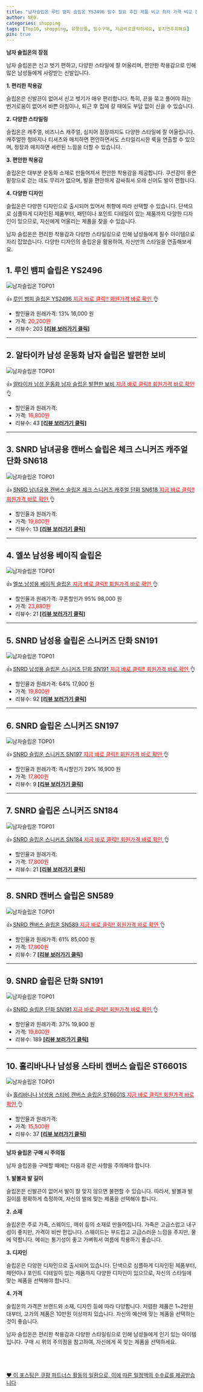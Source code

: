 ```yaml
---
title: "남자슬립온 루인 뱀피 슬립온 YS2496 필수 필요 추천 제품 비교 최저 가격 비교 장점 구매 후기 구매평"
author: NEO.
categories: shopping
tags: [Top10, shopping, 유행상품, 필수구매, 지금바로클릭하세요, 놓치면후회해요]
pin: true
---
```

**남자 슬립온의 장점**

남자 슬립온은 신고 벗기 편하고, 다양한 스타일에 잘 어울리며, 편안한 착용감으로 인해 많은 남성들에게 사랑받는 신발입니다.

**1. 편리한 착용감**

슬립온은 신발끈이 없어서 신고 벗기가 매우 편리합니다. 특히, 끈을 묶고 풀어야 하는 번거로움이 없어서 바쁜 아침이나, 퇴근 후 집에 갈 때에도 부담 없이 신을 수 있습니다.

**2. 다양한 스타일링**

슬립온은 캐주얼, 비즈니스 캐주얼, 심지어 정장까지도 다양한 스타일에 잘 어울립니다. 캐주얼한 청바지나 티셔츠와 매치하면 편안하면서도 스타일리시한 룩을 연출할 수 있으며, 정장과 매치하면 세련된 느낌을 더할 수 있습니다.

**3. 편안한 착용감**

슬립온은 대부분 운동화 소재로 만들어져서 편안한 착용감을 제공합니다. 쿠션감이 좋은 밑창으로 걷는 데도 무리가 없으며, 발을 편안하게 감싸줘서 오래 신어도 발이 편합니다.

**4. 다양한 디자인**

슬립온은 다양한 디자인으로 출시되어 있어서 취향에 따라 선택할 수 있습니다. 단색으로 심플하게 디자인된 제품부터, 패턴이나 포인트 디테일이 있는 제품까지 다양한 디자인이 있으므로, 자신에게 어울리는 제품을 찾을 수 있습니다.

남자 슬립온은 편리한 착용감과 다양한 스타일링으로 인해 남성들에게 필수 아이템으로 자리 잡았습니다. 다양한 디자인의 슬립온을 활용하여, 자신만의 스타일을 연출해보세요.

   

## 1. 루인 뱀피 슬립온 YS2496

![남자슬립온 TOP01](https://thumbnail10.coupangcdn.com/thumbnails/remote/490x490ex/image/retail/images/2020/05/18/19/6/04be4eb7-305a-4f98-8583-f909f8086f8d.jpg)


👍 [루인 뱀피 슬립온 YS2496 <font color=red> 지금 바로 클릭!! 회원가격 바로 확인 </font> ](https://link.coupang.com/re/AFFSDP?lptag=AF3617701&subid=GithubCoopas&pageKey=1598224217&traceid=V0-153&itemId=2730355780&vendorItemId=70720496632) 👌 


- 할인율과 원래가격: 13%  16,000   원
- 가격: <span style='color:red'>20,200원</span>
- 리뷰수: 203  [**[리뷰 보러가기 클릭]**](https://link.coupang.com/re/AFFSDP?lptag=AF3617701&subid=GithubCoopas&pageKey=1598224217&traceid=V0-153&itemId=2730355780&vendorItemId=70720496632)

---


   

## 2. 알타이카 남성 운동화 남자 슬립온 발편한 보비

![남자슬립온 TOP01](https://thumbnail10.coupangcdn.com/thumbnails/remote/490x490ex/image/vendor_inventory/db0a/1bd5cd8e4f301f27a8ebb61f51114fc0b3f83686e0ac0a25361381283999.jpg)


👍 [알타이카 남성 운동화 남자 슬립온 발편한 보비 <font color=red> 지금 바로 클릭!! 회원가격 바로 확인 </font> ](https://link.coupang.com/re/AFFSDP?lptag=AF3617701&subid=GithubCoopas&pageKey=5638322419&traceid=V0-153&itemId=9190639156&vendorItemId=79997599308) 👌 


- 할인율과 원래가격: 
- 가격: <span style='color:red'>16,800원</span>
- 리뷰수: 43  [**[리뷰 보러가기 클릭]**](https://link.coupang.com/re/AFFSDP?lptag=AF3617701&subid=GithubCoopas&pageKey=5638322419&traceid=V0-153&itemId=9190639156&vendorItemId=79997599308)

---


   

## 3. SNRD 남녀공용 캔버스 슬립온 체크 스니커즈 캐주얼 단화 SN618

![남자슬립온 TOP01](https://thumbnail9.coupangcdn.com/thumbnails/remote/490x490ex/image/retail/images/2023/01/30/17/6/3e68e1e2-b988-4ad4-baec-65bb8aa194c5.jpg)


👍 [SNRD 남녀공용 캔버스 슬립온 체크 스니커즈 캐주얼 단화 SN618 <font color=red> 지금 바로 클릭!! 회원가격 바로 확인 </font> ](https://link.coupang.com/re/AFFSDP?lptag=AF3617701&subid=GithubCoopas&pageKey=7099805396&traceid=V0-153&itemId=17719094944&vendorItemId=84883927407) 👌 


- 할인율과 원래가격: 
- 가격: <span style='color:red'>19,800원</span>
- 리뷰수: 13  [**[리뷰 보러가기 클릭]**](https://link.coupang.com/re/AFFSDP?lptag=AF3617701&subid=GithubCoopas&pageKey=7099805396&traceid=V0-153&itemId=17719094944&vendorItemId=84883927407)

---


   

## 4. 엘쏘 남성용 베이직 슬립온

![남자슬립온 TOP01](https://thumbnail6.coupangcdn.com/thumbnails/remote/490x490ex/image/retail/images/2023/03/27/12/6/1f2157a9-73f8-44d9-afa8-5219841c25c9.jpg)


👍 [엘쏘 남성용 베이직 슬립온 <font color=red> 지금 바로 클릭!! 회원가격 바로 확인 </font> ](https://link.coupang.com/re/AFFSDP?lptag=AF3617701&subid=GithubCoopas&pageKey=7225110226&traceid=V0-153&itemId=18319326507&vendorItemId=85464125708) 👌 


- 할인율과 원래가격: 쿠폰할인가 95%  98,000   원
- 가격: <span style='color:red'>23,880원</span>
- 리뷰수: 21  [**[리뷰 보러가기 클릭]**](https://link.coupang.com/re/AFFSDP?lptag=AF3617701&subid=GithubCoopas&pageKey=7225110226&traceid=V0-153&itemId=18319326507&vendorItemId=85464125708)

---


   

## 5. SNRD 남성용 슬립온 스니커즈 단화 SN191

![남자슬립온 TOP01](https://thumbnail7.coupangcdn.com/thumbnails/remote/490x490ex/image/retail/images/3973631328234774-528dcc9a-f7d3-4536-8ec9-c12fa9a73f6a.jpg)


👍 [SNRD 남성용 슬립온 스니커즈 단화 SN191 <font color=red> 지금 바로 클릭!! 회원가격 바로 확인 </font> ](https://link.coupang.com/re/AFFSDP?lptag=AF3617701&subid=GithubCoopas&pageKey=117500580&traceid=V0-153&itemId=351243014&vendorItemId=3861482465) 👌 


- 할인율과 원래가격: 64%  17,900   원
- 가격: <span style='color:red'>19,800원</span>
- 리뷰수: 92  [**[리뷰 보러가기 클릭]**](https://link.coupang.com/re/AFFSDP?lptag=AF3617701&subid=GithubCoopas&pageKey=117500580&traceid=V0-153&itemId=351243014&vendorItemId=3861482465)

---


   

## 6. SNRD 슬립온 스니커즈 SN197

![남자슬립온 TOP01](https://thumbnail8.coupangcdn.com/thumbnails/remote/490x490ex/image/retail/images/2019/11/15/17/8/33e534dd-3f9d-4a51-8ad5-97414e19c5d2.jpg)


👍 [SNRD 슬립온 스니커즈 SN197 <font color=red> 지금 바로 클릭!! 회원가격 바로 확인 </font> ](https://link.coupang.com/re/AFFSDP?lptag=AF3617701&subid=GithubCoopas&pageKey=119458752&traceid=V0-153&itemId=263136488&vendorItemId=5569702754) 👌 


- 할인율과 원래가격: 즉시할인가 29%  16,900   원
- 가격: <span style='color:red'>17,800원</span>
- 리뷰수: 9  [**[리뷰 보러가기 클릭]**](https://link.coupang.com/re/AFFSDP?lptag=AF3617701&subid=GithubCoopas&pageKey=119458752&traceid=V0-153&itemId=263136488&vendorItemId=5569702754)

---


   

## 7. SNRD 슬립온 스니커즈 SN184

![남자슬립온 TOP01](https://thumbnail6.coupangcdn.com/thumbnails/remote/490x490ex/image/retail/images/1771795188610722-1896aefa-ba63-43f6-9766-494c8ae98e85.jpg)


👍 [SNRD 슬립온 스니커즈 SN184 <font color=red> 지금 바로 클릭!! 회원가격 바로 확인 </font> ](https://link.coupang.com/re/AFFSDP?lptag=AF3617701&subid=GithubCoopas&pageKey=117500525&traceid=V0-153&itemId=577883169&vendorItemId=4529413856) 👌 


- 할인율과 원래가격: 
- 가격: <span style='color:red'>17,800원</span>
- 리뷰수: 21  [**[리뷰 보러가기 클릭]**](https://link.coupang.com/re/AFFSDP?lptag=AF3617701&subid=GithubCoopas&pageKey=117500525&traceid=V0-153&itemId=577883169&vendorItemId=4529413856)

---


   

## 8. SNRD 캔버스 슬립온 SN589

![남자슬립온 TOP01](https://thumbnail10.coupangcdn.com/thumbnails/remote/490x490ex/image/retail/images/2020/10/05/14/5/ae57d113-cce2-4b6f-b2ba-0ea1cf8df668.jpg)


👍 [SNRD 캔버스 슬립온 SN589 <font color=red> 지금 바로 클릭!! 회원가격 바로 확인 </font> ](https://link.coupang.com/re/AFFSDP?lptag=AF3617701&subid=GithubCoopas&pageKey=2207784823&traceid=V0-153&itemId=3757256729&vendorItemId=71742366898) 👌 


- 할인율과 원래가격: 61%  85,000   원
- 가격: <span style='color:red'>17,800원</span>
- 리뷰수: 7  [**[리뷰 보러가기 클릭]**](https://link.coupang.com/re/AFFSDP?lptag=AF3617701&subid=GithubCoopas&pageKey=2207784823&traceid=V0-153&itemId=3757256729&vendorItemId=71742366898)

---


   

## 9. SNRD 슬립온 단화 SN191

![남자슬립온 TOP01](https://thumbnail6.coupangcdn.com/thumbnails/remote/490x490ex/image/retail/images/6713158766480385-bf8f3fe6-bdf5-4ca7-af88-a3021676c9a0.jpg)


👍 [SNRD 슬립온 단화 SN191 <font color=red> 지금 바로 클릭!! 회원가격 바로 확인 </font> ](https://link.coupang.com/re/AFFSDP?lptag=AF3617701&subid=GithubCoopas&pageKey=117500580&traceid=V0-153&itemId=351243048&vendorItemId=3855915544) 👌 


- 할인율과 원래가격: 37%  19,900   원
- 가격: <span style='color:red'>19,800원</span>
- 리뷰수: 189  [**[리뷰 보러가기 클릭]**](https://link.coupang.com/re/AFFSDP?lptag=AF3617701&subid=GithubCoopas&pageKey=117500580&traceid=V0-153&itemId=351243048&vendorItemId=3855915544)

---


   

## 10. 홀리바나나 남성용 스타비 캔버스 슬립온 ST6601S

![남자슬립온 TOP01](https://thumbnail9.coupangcdn.com/thumbnails/remote/490x490ex/image/retail/images/2019/08/27/11/4/4e1096f9-a6b8-4f14-87e3-a10f544f1e5a.jpg)


👍 [홀리바나나 남성용 스타비 캔버스 슬립온 ST6601S <font color=red> 지금 바로 클릭!! 회원가격 바로 확인 </font> ](https://link.coupang.com/re/AFFSDP?lptag=AF3617701&subid=GithubCoopas&pageKey=289447338&traceid=V0-153&itemId=916218140&vendorItemId=5285768599) 👌 


- 할인율과 원래가격: 
- 가격: <span style='color:red'>15,500원</span>
- 리뷰수: 37  [**[리뷰 보러가기 클릭]**](https://link.coupang.com/re/AFFSDP?lptag=AF3617701&subid=GithubCoopas&pageKey=289447338&traceid=V0-153&itemId=916218140&vendorItemId=5285768599)

---
**남자 슬립온 구매 시 주의점**

남자 슬립온을 구매할 때에는 다음과 같은 사항을 주의해야 합니다.

**1. 발볼과 발 길이**

슬립온은 신발끈이 없어서 발이 잘 맞지 않으면 불편할 수 있습니다. 따라서, 발볼과 발 길이를 정확하게 측정하여, 자신의 발에 맞는 제품을 선택해야 합니다.

**2. 소재**

슬립온은 주로 가죽, 스웨이드, 메쉬 등의 소재로 만들어집니다. 가죽은 고급스럽고 내구성이 좋지만, 가격이 비싼 편입니다. 스웨이드는 부드럽고 고급스러운 느낌을 주지만, 물에 약합니다. 메쉬는 통기성이 좋고 가벼워서 여름에 착용하기 좋습니다.

**3. 디자인**

슬립온은 다양한 디자인으로 출시되어 있습니다. 단색으로 심플하게 디자인된 제품부터, 패턴이나 포인트 디테일이 있는 제품까지 다양한 디자인이 있으므로, 자신의 스타일에 맞는 제품을 선택해야 합니다.

**4. 가격**

슬립온의 가격은 브랜드와 소재, 디자인 등에 따라 다양합니다. 저렴한 제품은 1~2만원대부터, 고가의 제품은 10만원 이상까지 있습니다. 자신의 예산에 맞는 제품을 선택하는 것이 좋습니다.

남자 슬립온은 편리한 착용감과 다양한 스타일링으로 인해 남성들에게 인기 있는 아이템입니다. 구매 시 위의 주의점을 참고하여, 자신에게 꼭 맞는 제품을 선택하세요.<br><br><br><br><br> [ ❤  이 포스팅은 쿠팡 파트너스 활동의 일환으로, 이에 따른 일정액의 수수료를 제공받습니다](https://link.coupang.com/a/bcEFyh)
